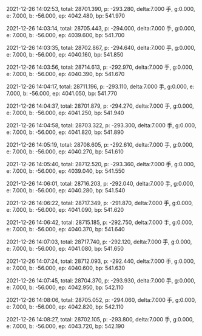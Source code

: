 2021-12-26 14:02:53, total: 28701.390, p: -293.280, delta:7.000 手, g:0.000, e: 7.000, b: -56.000, ep: 4042.480, bp: 541.970

2021-12-26 14:03:14, total: 28705.443, p: -294.000, delta:7.000 手, g:0.000, e: 7.000, b: -56.000, ep: 4039.600, bp: 541.700

2021-12-26 14:03:35, total: 28702.867, p: -294.640, delta:7.000 手, g:0.000, e: 7.000, b: -56.000, ep: 4040.160, bp: 541.850

2021-12-26 14:03:56, total: 28714.613, p: -292.970, delta:7.000 手, g:0.000, e: 7.000, b: -56.000, ep: 4040.390, bp: 541.670

2021-12-26 14:04:17, total: 28711.196, p: -293.110, delta:7.000 手, g:0.000, e: 7.000, b: -56.000, ep: 4041.050, bp: 541.770

2021-12-26 14:04:37, total: 28701.879, p: -294.270, delta:7.000 手, g:0.000, e: 7.000, b: -56.000, ep: 4041.250, bp: 541.940

2021-12-26 14:04:58, total: 28703.322, p: -293.300, delta:7.000 手, g:0.000, e: 7.000, b: -56.000, ep: 4041.820, bp: 541.890

2021-12-26 14:05:19, total: 28708.605, p: -292.610, delta:7.000 手, g:0.000, e: 7.000, b: -56.000, ep: 4040.270, bp: 541.610

2021-12-26 14:05:40, total: 28712.520, p: -293.360, delta:7.000 手, g:0.000, e: 7.000, b: -56.000, ep: 4039.040, bp: 541.550

2021-12-26 14:06:01, total: 28716.203, p: -292.040, delta:7.000 手, g:0.000, e: 7.000, b: -56.000, ep: 4040.280, bp: 541.540

2021-12-26 14:06:22, total: 28717.349, p: -291.870, delta:7.000 手, g:0.000, e: 7.000, b: -56.000, ep: 4041.090, bp: 541.620

2021-12-26 14:06:42, total: 28715.185, p: -292.750, delta:7.000 手, g:0.000, e: 7.000, b: -56.000, ep: 4040.370, bp: 541.640

2021-12-26 14:07:03, total: 28717.740, p: -292.120, delta:7.000 手, g:0.000, e: 7.000, b: -56.000, ep: 4041.080, bp: 541.650

2021-12-26 14:07:24, total: 28712.093, p: -292.440, delta:7.000 手, g:0.000, e: 7.000, b: -56.000, ep: 4040.600, bp: 541.630

2021-12-26 14:07:45, total: 28704.370, p: -293.930, delta:7.000 手, g:0.000, e: 7.000, b: -56.000, ep: 4042.950, bp: 542.110

2021-12-26 14:08:06, total: 28705.052, p: -294.060, delta:7.000 手, g:0.000, e: 7.000, b: -56.000, ep: 4042.820, bp: 542.110

2021-12-26 14:08:27, total: 28702.105, p: -293.800, delta:7.000 手, g:0.000, e: 7.000, b: -56.000, ep: 4043.720, bp: 542.190